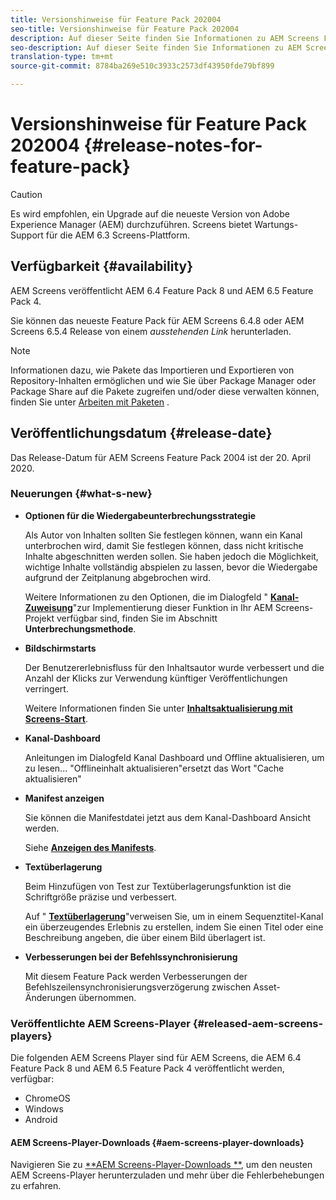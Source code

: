 ```yaml
---
title: Versionshinweise für Feature Pack 202004
seo-title: Versionshinweise für Feature Pack 202004
description: Auf dieser Seite finden Sie Informationen zu AEM Screens Feature Pack 2020, das am 20. April 2020 veröffentlicht wurde.
seo-description: Auf dieser Seite finden Sie Informationen zu AEM Screens Feature Pack 2020, das am 20. April 2020 veröffentlicht wurde.
translation-type: tm+mt
source-git-commit: 8784ba269e510c3933c2573df43950fde79bf899

---
```



# Versionshinweise für Feature Pack 202004 {#release-notes-for-feature-pack}

>[!CAUTION]
>
>Es wird empfohlen, ein Upgrade auf die neueste Version von Adobe Experience Manager (AEM) durchzuführen. Screens bietet Wartungs-Support für die AEM 6.3 Screens-Plattform.

## Verfügbarkeit {#availability}

AEM Screens veröffentlicht AEM 6.4 Feature Pack 8 und AEM 6.5 Feature Pack 4.

Sie können das neueste Feature Pack für AEM Screens 6.4.8 oder AEM Screens 6.5.4 Release von einem *ausstehenden Link* herunterladen.

>[!NOTE]
>Informationen dazu, wie Pakete das Importieren und Exportieren von Repository-Inhalten ermöglichen und wie Sie über Package Manager oder Package Share auf die Pakete zugreifen und/oder diese verwalten können, finden Sie unter [Arbeiten mit Paketen](https://docs.adobe.com/help/en/experience-manager-65/administering/contentmanagement/package-manager.html) .


## Veröffentlichungsdatum {#release-date}

Das Release-Datum für AEM Screens Feature Pack 2004 ist der 20. April 2020.

### Neuerungen {#what-s-new}

* **Optionen für die Wiedergabeunterbrechungsstrategie**

   Als Autor von Inhalten sollten Sie festlegen können, wann ein Kanal unterbrochen wird, damit Sie festlegen können, dass nicht kritische Inhalte abgeschnitten werden sollen. Sie haben jedoch die Möglichkeit, wichtige Inhalte vollständig abspielen zu lassen, bevor die Wiedergabe aufgrund der Zeitplanung abgebrochen wird.

   Weitere Informationen zu den Optionen, die im Dialogfeld &quot; **[Kanal-Zuweisung](/help/user-guide/channel-assignment.md#interruption-method-channel)**&quot;zur Implementierung dieser Funktion in Ihr AEM Screens-Projekt verfügbar sind, finden Sie im Abschnitt **Unterbrechungsmethode**.

* **Bildschirmstarts**

   Der Benutzererlebnisfluss für den Inhaltsautor wurde verbessert und die Anzahl der Klicks zur Verwendung künftiger Veröffentlichungen verringert.

   Weitere Informationen finden Sie unter **[Inhaltsaktualisierung mit Screens-Start](launches.md)**.

* **Kanal-Dashboard**

   Anleitungen im Dialogfeld Kanal Dashboard und Offline aktualisieren, um zu lesen... &quot;Offlineinhalt aktualisieren&quot;ersetzt das Wort &quot;Cache aktualisieren&quot;


* **Manifest anzeigen**

   Sie können die Manifestdatei jetzt aus dem Kanal-Dashboard Ansicht werden.

   Siehe **[Anzeigen des Manifests](/help/user-guide/managing-channels.md#view-manifest)**.

* **Textüberlagerung**

   Beim Hinzufügen von Test zur Textüberlagerungsfunktion ist die Schriftgröße präzise und verbessert.

   Auf &quot; **[Textüberlagerung](text-overlay.md)**&quot;verweisen Sie, um in einem Sequenztitel-Kanal ein überzeugendes Erlebnis zu erstellen, indem Sie einen Titel oder eine Beschreibung angeben, die über einem Bild überlagert ist.

* **Verbesserungen bei der Befehlssynchronisierung**

   Mit diesem Feature Pack werden Verbesserungen der Befehlszeilensynchronisierungsverzögerung zwischen Asset-Änderungen übernommen.

### Veröffentlichte AEM Screens-Player {#released-aem-screens-players}

Die folgenden AEM Screens Player sind für AEM Screens, die AEM 6.4 Feature Pack 8 und AEM 6.5 Feature Pack 4 veröffentlicht werden, verfügbar:

* ChromeOS
* Windows
* Android

#### AEM Screens-Player-Downloads {#aem-screens-player-downloads}

Navigieren Sie zu [**AEM Screens-Player-Downloads **](https://download.macromedia.com/screens/), um den neusten AEM Screens-Player herunterzuladen und mehr über die Fehlerbehebungen zu erfahren.
